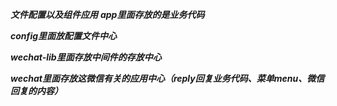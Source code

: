 

***文件配置以及组件应用***
***app里面存放的是业务代码***

***config里面放配置文件中心***

***wechat-lib里面存放中间件的存放中心***

***wechat里面存放这微信有关的应用中心（reply回复业务代码、菜单menu、微信回复的内容）***